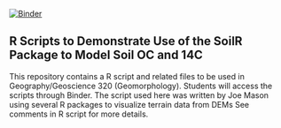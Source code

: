 [![Binder](https://mybinder.org/badge_logo.svg)](https://mybinder.org/v2/gh/Joseph-A-Mason/R_Terrain_demo/main)

## R Scripts to Demonstrate Use of the SoilR Package to Model Soil OC and 14C

This repository contains a R script and related files to be used in Geography/Geoscience 320 (Geomorphology). Students will access the scripts through Binder. The script used here was written by Joe Mason using several R packages to visualize terrain data from DEMs See comments in R script for more details. 

